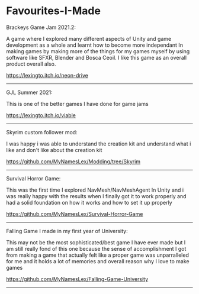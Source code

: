 # Favourites-I-Made

Brackeys Game Jam 2021.2:

A game where I explored many different aspects of Unity and game development as a whole and learnt how to become more independant In making games by making more of the things for my games myself by using software like SFXR, Blender and Bosca Ceoil. I like this game as an overall product overall also.

https://lexingto.itch.io/neon-drive
_________________________________________________________________________________________________________________________________________________________________________
GJL Summer 2021:


This is one of the better games I have done for game jams

https://lexingto.itch.io/viable
_________________________________________________________________________________________________________________________________________________________________________
Skyrim custom follower mod:


I was happy i was able to understand the creation kit and understand what i like and don't like about the creation kit

https://github.com/MyNamesLex/Modding/tree/Skyrim
_________________________________________________________________________________________________________________________________________________________________________
Survival Horror Game:


This was the first time I explored NavMesh/NavMeshAgent In Unity and i was really happy with the results when I finally got it to work properly and had a solid foundation on how it works and how to set it up properly

https://github.com/MyNamesLex/Survival-Horror-Game
__________________________________________________________________________________________________
Falling Game I made in my first year of University:


This may not be the most sophisticated/best game I have ever made but I am still really fond of this one because the sense of accomplishment I got from making a game that actually felt like a proper game was unparralleled for me and it holds a lot of memories and overall reason why I love to make games

https://github.com/MyNamesLex/Falling-Game-University
_________________________________________________________________________________________________________________________________________________________________________
